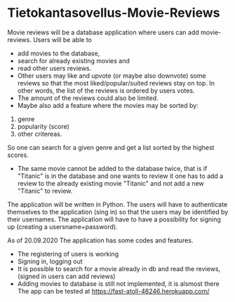# Tietokantasovellus-Movie-Reviews

Movie reviews will be a database application where users can add movie-reviews. Users will be able to 
* add movies to the database, 
* search for already existing movies and 
* read other users reviews. 
* Other users may like and upvote (or maybe also downvote) some reviews so that the most liked/popular/suited reviews stay on top. In other words, the list of the reviews is ordered by users votes. 
* The amount of the reviews could also be limited. 
* Maybe also add a feature where the movies may be sorted by: 
1. genre
2. popularity (score) 
3. other critereas.

So one can search for a given genre and get a list sorted by the highest scores.

* The same movie cannot be added to the database twice, that is if "Titanic" is in the database and one wants to review it one has to add a review to the already existing movie "Titanic" and not add a new "Titanic" to review.

The application will be written in Python. The users will have to authenticate themselves to the application (sing in) so that the users may be identified by their usernames. The application will have to have a possibility for signing up (creating a usersname+password).

As of 20.09.2020
The application has some codes and features. 
* The registering of users is working
* Signing in, logging out
* It is possible to search for a movie already in db and read the reviews, (signed in users can add reviews)
* Adding movies to database is still not implemented, it is alsmost there
The app can be tested at https://fast-atoll-48246.herokuapp.com/
